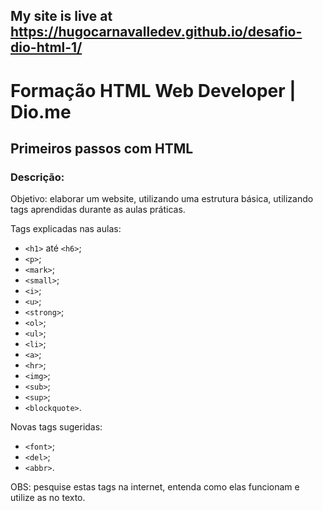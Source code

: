 ## My site is live at https://hugocarnavalledev.github.io/desafio-dio-html-1/

# Formação HTML Web Developer | Dio.me
## Primeiros passos com HTML

### Descrição:

Objetivo: elaborar um website, utilizando uma estrutura básica, utilizando tags aprendidas durante as aulas práticas. 

Tags explicadas nas aulas:

- `<h1>` até `<h6>`;
- `<p>`;
- `<mark>`;
- `<small>`;
- `<i>`;
- `<u>`;
- `<strong>`;
- `<ol>`;
- `<ul>`;
- `<li>`;
- `<a>`;
- `<hr>`;
- `<img>`;
- `<sub>`;
- `<sup>`;
- `<blockquote>`.

Novas tags sugeridas:

- `<font>`;
- `<del>`;
- `<abbr>`.

OBS: pesquise estas tags na internet, entenda como elas funcionam e utilize as no texto.
